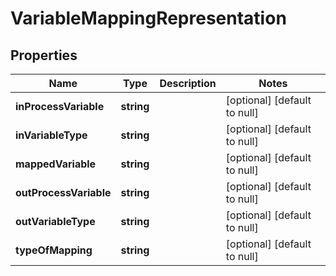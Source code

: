 # VariableMappingRepresentation

## Properties
Name | Type | Description | Notes
------------ | ------------- | ------------- | -------------
**inProcessVariable** | **string** |  | [optional] [default to null]
**inVariableType** | **string** |  | [optional] [default to null]
**mappedVariable** | **string** |  | [optional] [default to null]
**outProcessVariable** | **string** |  | [optional] [default to null]
**outVariableType** | **string** |  | [optional] [default to null]
**typeOfMapping** | **string** |  | [optional] [default to null]


